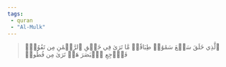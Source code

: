 ```yaml
---
tags: 
 - quran 
 - "Al-Mulk"
---
```


> ٱلَّذِي خَلَقَ سَبۡعَ سَمَٰوَٰتٖ طِبَاقٗاۖ مَّا تَرَىٰ فِي خَلۡقِ ٱلرَّحۡمَٰنِ مِن تَفَٰوُتٖۖ فَٱرۡجِعِ ٱلۡبَصَرَ هَلۡ تَرَىٰ مِن فُطُورٖ
